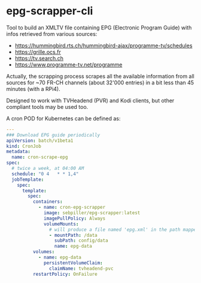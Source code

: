 # epg-scrapper-cli

Tool to build an XMLTV file containing EPG (Electronic Program Guide) with infos retrieved from various sources:

- https://hummingbird.rts.ch/hummingbird-ajax/programme-tv/schedules
- https://grille.ocs.fr
- https://tv.search.ch
- https://www.programme-tv.net/programme

Actually, the scrapping process scrapes all the available information from all sources for ~70 FR-CH channels (about 32'000 entries) in a bit less than 45 minutes (with a RPi4).

Designed to work with TVHeadend (PVR) and Kodi clients, but other compliant tools may be used too.

A cron POD for Kubernetes can be defined as: 

````yaml
---
### Download EPG guide periodically
apiVersion: batch/v1beta1
kind: CronJob
metadata:
  name: cron-scrape-epg
spec:
  # twice a week, at 04:00 AM
  schedule: "0 4   * * 1,4"
  jobTemplate:
    spec:
      template:
        spec:
          containers:
            - name: cron-epg-scrapper
              image: sebpiller/epg-scrapper:latest
              imagePullPolicy: Always
              volumeMounts:
                # will produce a file named 'epg.xml' in the path mapped on '/data'
                - mountPath: /data
                  subPath: config/data
                  name: epg-data
          volumes:
            - name: epg-data
              persistentVolumeClaim:
                claimName: tvheadend-pvc
          restartPolicy: OnFailure
````